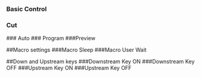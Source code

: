 

### Basic Control
### Cut
<Op id="CutTransition" mixEffectBlockIndex="0"/>
### Auto
<Op id="AutoTransition" mixEffectBlockIndex="0"/>
### Program
<Op id="ProgramInput" mixEffectBlockIndex="0" input="Camera5"/>
###Preview
<Op id="PreviewInput" mixEffectBlockIndex="0" input="Camera7"/>

##Macro settings
###Macro Sleep
<Op id="MacroSleep" frames="26"/>
###Macro User Wait
<Op id="MacroUserWait"/>

##Down and Upstream keys
###Downstream Key ON
<Op id="DownstreamKeyOnAir" keyIndex="0" onAir="True"/>
###Downstream Key OFF
<Op id="DownstreamKeyOnAir" keyIndex="0" onAir="False"/>
###Upstream Key ON
<Op id="KeyOnAir" mixEffectBlockIndex="0" keyIndex="0" onAir="True"/>
###Upstream Key OFF
<Op id="KeyOnAir" mixEffectBlockIndex="0" keyIndex="0" onAir="False"/>
